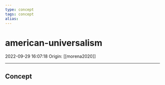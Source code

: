 ```yaml
---
type: concept
tags: concept
alias:
---
```


# american-universalism

2022-09-29 16:07:18
Origin: [[morena2020]]

---

## Concept
